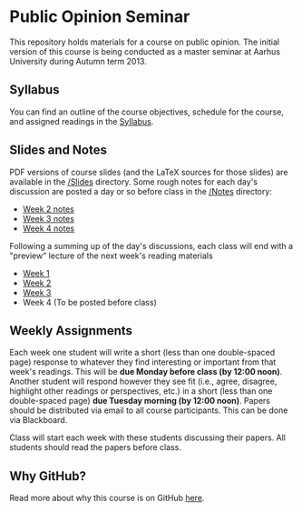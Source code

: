 # Public Opinion Seminar #

This repository holds materials for a course on public opinion. The initial version of this course is being conducted as a master seminar at Aarhus University during Autumn term 2013.

## Syllabus ##

You can find an outline of the course objectives, schedule for the course, and assigned readings in the [Syllabus](/Syllabus.pdf).


## Slides and Notes ##

PDF versions of course slides (and the LaTeX sources for those slides) are available in the [/Slides](Slides) directory.
Some rough notes for each day's discussion are posted a day or so before class in the [/Notes](Notes) directory:
* [Week 2 notes](Notes/Week2.md)
* [Week 3 notes](Notes/Week3.md)
* [Week 4 notes](Notes/Week4.md)

Following a summing up of the day's discussions, each class will end with a "preview" lecture of the next week's reading materials
* [Week 1](Slides/Lecture1-2.pdf)
* [Week 2](Slides/Lecture2-2.pdf)
* [Week 3](Slides/Lecture3-2.pdf)
* Week 4 (To be posted before class)


## Weekly Assignments ##

Each week one student will write a short (less than one double-spaced page) response to whatever they find interesting or important from that week's readings. This will be **due Monday before class (by 12:00 noon)**. Another student will respond however they see fit (i.e., agree, disagree, highlight other readings or perspectives, etc.) in a short (less than one double-spaced page) **due Tuesday morning (by 12:00 noon)**. Papers should be distributed via email to all course participants. This can be done via Blackboard.

Class will start each week with these students discussing their papers. All students should read the papers before class.



## Why GitHub? ##

Read more about why this course is on GitHub [here](fork.md).
